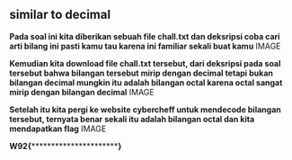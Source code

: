 ## similar to decimal
**Pada soal ini kita diberikan sebuah file chall.txt dan deksripsi coba cari arti bilang ini pasti kamu tau karena ini familiar sekali buat kamu**
IMAGE

**Kemudian kita download file chall.txt tersebut, dari deksripsi pada soal tersebut bahwa bilangan tersebut mirip dengan decimal tetapi bukan bilangan decimal mungkin itu adalah bilangan octal karena octal sangat mirip dengan bilangan decimal**
IMAGE

**Setelah itu kita pergi ke website cybercheff untuk mendecode bilangan tersebut, ternyata benar sekali itu adalah bilangan octal dan kita mendapatkan flag**
IMAGE



**W92{**************************}**
